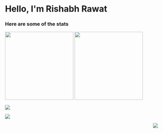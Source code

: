 # Hello, I'm Rishabh Rawat

### Here are some of the stats

<p>
  <img height=225 src="https://github-readme-stats.vercel.app/api?username=lordeadroid&theme=gruvbox&include_all_commits=true&hide_rank=true&show_icons=true&update" />
  <img height=225 src="https://github-readme-stats.vercel.app/api/top-langs/?username=lordeadroid&theme=gruvbox&layout=compact&langs_count=8&update" />
</p>

<p><img src="https://github-readme-streak-stats.herokuapp.com/?user=lordeadroid&theme=gruvbox&update" /></p>

<p><img src="https://github-profile-trophy.vercel.app/?username=lordeadroid&theme=gruvbox&margin-w=4&update" /></p>

<p align="right"><img src="https://komarev.com/ghpvc/?username=lordeadroid" /></p>
